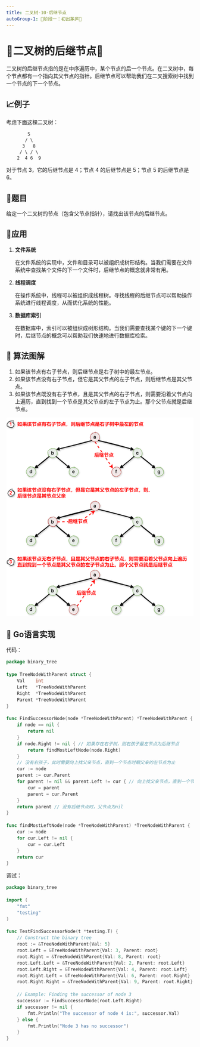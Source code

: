```yaml
---
title: 二叉树-10-后继节点
autoGroup-1: 🌱阶段一：初出茅庐🌱
---
```


# 🌟二叉树的后继节点🌟

二叉树的后继节点指的是在中序遍历中，某个节点的后一个节点。在二叉树中，每个节点都有一个指向其父节点的指针。后继节点可以帮助我们在二叉搜索树中找到一个节点的下一个节点。

## 📈例子

考虑下面这棵二叉树：

```
        5
       / \
      3   8
     / \ / \
    2  4 6  9
```

对于节点 3，它的后继节点是 4；节点 4 的后继节点是 5；节点 5 的后继节点是 6。

## 💼题目

给定一个二叉树的节点（包含父节点指针），请找出该节点的后继节点。

## 🌟应用

1. **文件系统**

   在文件系统的实现中，文件和目录可以被组织成树形结构。当我们需要在文件系统中查找某个文件的下一个文件时，后继节点的概念就非常有用。

2. **线程调度**

   在操作系统中，线程可以被组织成线程树。寻找线程的后继节点可以帮助操作系统进行线程调度，从而优化系统的性能。

3. **数据库索引**

   在数据库中，索引可以被组织成树形结构。当我们需要查找某个键的下一个键时，后继节点的概念可以帮助我们快速地进行数据库检索。

## 📝 算法图解

1. 如果该节点有右子节点，则后继节点是右子树中的最左节点。
2. 如果该节点没有右子节点，但它是其父节点的左子节点，则后继节点是其父节点。
3. 如果该节点既没有右子节点，且是其父节点的右子节点，则需要沿着父节点向上遍历，直到找到一个节点是其父节点的左子节点为止。那个父节点就是后继节点。

![](/g1_data_struct_binary_tree_10_successor_node.assets/binary_tree_sucessor_node.drawio.png)

## 🚀 Go语言实现

代码：

```go
package binary_tree

type TreeNodeWithParent struct {
	Val    int
	Left   *TreeNodeWithParent
	Right  *TreeNodeWithParent
	Parent *TreeNodeWithParent
}

func FindSuccessorNode(node *TreeNodeWithParent) *TreeNodeWithParent {
	if node == nil {
		return nil
	}
	if node.Right != nil { // 如果存在右子树，则右孩子最左节点为后继节点
		return findMostLeftNode(node.Right)
	}
	// 没有右孩子，此时需要向上找父亲节点，直到一个节点时期父亲的左节点为止
	cur := node
	parent := cur.Parent
	for parent != nil && parent.Left != cur { // 向上找父亲节点，直到一个节点时期父亲的左节点为止
		cur = parent
		parent = cur.Parent
	}
	return parent // 没有后继节点时，父节点为nil
}

func findMostLeftNode(node *TreeNodeWithParent) *TreeNodeWithParent {
	cur := node
	for cur.Left != nil {
		cur = cur.Left
	}
	return cur
}
```

调试：

```go
package binary_tree

import (
	"fmt"
	"testing"
)

func TestFindSuccessorNode(t *testing.T) {
	// Construct the binary tree
	root := &TreeNodeWithParent{Val: 5}
	root.Left = &TreeNodeWithParent{Val: 3, Parent: root}
	root.Right = &TreeNodeWithParent{Val: 8, Parent: root}
	root.Left.Left = &TreeNodeWithParent{Val: 2, Parent: root.Left}
	root.Left.Right = &TreeNodeWithParent{Val: 4, Parent: root.Left}
	root.Right.Left = &TreeNodeWithParent{Val: 6, Parent: root.Right}
	root.Right.Right = &TreeNodeWithParent{Val: 9, Parent: root.Right}

	// Example: Finding the successor of node 3
	successor := FindSuccessorNode(root.Left.Right)
	if successor != nil {
		fmt.Println("The successor of node 4 is:", successor.Val)
	} else {
		fmt.Println("Node 3 has no successor")
	}
}
```
